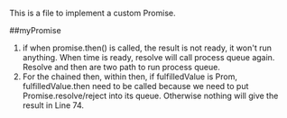 This is a file to implement a custom Promise.

##myPromise
1. if when promise.then() is called, the result is not ready, it won't run anything. When time is ready, resolve will call process queue again. Resolve and then are two path to run process queue.
2. For the chained then, within then, if fulfilledValue is Prom, fulfilledValue.then need to be called because we need to put Promise.resolve/reject into its queue. Otherwise nothing will give the result in Line 74.